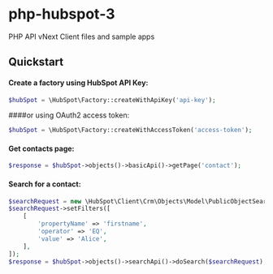 # php-hubspot-3
PHP API vNext Client files and sample apps

## Quickstart

#### Create a factory using HubSpot API Key:

```php
$hubSpot = \HubSpot\Factory::createWithApiKey('api-key');
```

####or using OAuth2 access token:

```php
$hubSpot = \HubSpot\Factory::createWithAccessToken('access-token');
```

#### Get contacts page:

```php
$response = $hubSpot->objects()->basicApi()->getPage('contact');
```

#### Search for a contact:

```php
$searchRequest = new \HubSpot\Client\Crm\Objects\Model\PublicObjectSearchRequest();
$searchRequest->setFilters([
    [
        'propertyName' => 'firstname',
        'operator' => 'EQ',
        'value' => 'Alice',
    ],
]);
$response = $hubSpot->objects()->searchApi()->doSearch($searchRequest);
```
